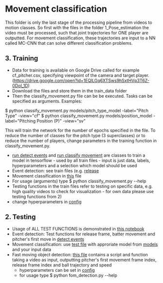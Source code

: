 # Movement classification

This folder is only the last stage of the processing pipeline from videos to motion classes. So first with the files in the folder 1_Pose_estimation the video must be processed, such that joint trajectories for ONE player are outputted. For movement classification, these trajectories are input to a NN called MC-CNN that can solve different classification problems.


## 3. Training
* Data for training is available on Google Drive called for example cf_pitcher.csv, specifying viewpoint of the camera and target player. (https://drive.google.com/open?id=1EQlLGq6XTSws9hSxtHVp3T6Z-0DoI_1D)
* Download the files and store them in the train_data folder
* Then the classify_movement.py file can be be executed. Tasks can be specified as arguments. Examples:

$ python classify_movement.py models/pitch_type_model -label="Pitch Type" -view="cf"
$ python classify_movement.py models/position_model -label="Pitching Position (P)" -view="sv"

This will train the network for the number of epochs specified in the file. To reduce the number of classes for the pitch type (3 superclasses) or to reduce the number of players, change parameters in the training function in classify_movement.py.

* [run detect events](run_events.py) and [run classify movement](run_thread.py) are classes to train a model in tensorflow - used by all train files - input is just data, labels, hyperparameters and a selection which model should be used
* Event detection: see train files (e.g. [release](release_frame_train.py)
* Movement classification in [this](classify_movement.py) file
* For usage (arguments) type $ python classify_movement.py --help
* Testing functions in the train files refer to testing on specific data, e.g. high quality videos to check for visualization - for own data please use testing functions from 2)
* change hyperparameters in [config](config.py)


## 2. Testing
* Usage of ALL TEST FUNCTIONS is demonstrated in [this notebook](demo.ipynb)
* Event detection: Test functions for release frame, batter movement and pitcher's first move in [detect events](detect_events.py)
* Movement classification: use [test file](test.py) with approriate model from [models](saved_models) and your input data
* Fast moving object detection: [this file](fom_detection.py) contains a script and function taking a video as input, outputting pitcher's first movement frame index, release frame index and ball trajectory and speed
  * hyperparameters can be set in [config](config.py)
  * for usage type $ python fom_detection.py --help


